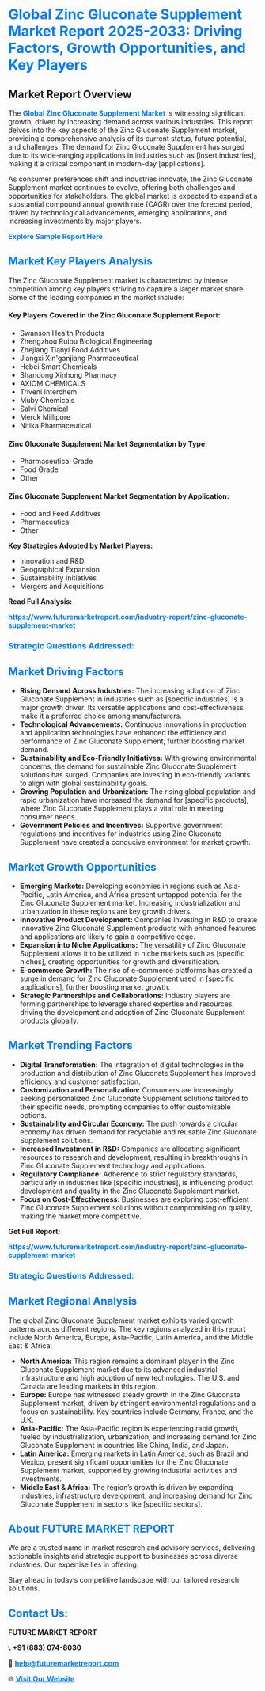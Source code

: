 <h1 style="color: #007BFF;">Global Zinc Gluconate Supplement Market Report 2025-2033: Driving Factors, Growth Opportunities, and Key Players</h1>

<section id="overview">
<h2>Market Report Overview</h2>
<p>The <a href="https://www.futuremarketreport.com/industry-report/zinc-gluconate-supplement-market" style="color: #007BFF; text-decoration: none;"><strong>Global Zinc Gluconate Supplement Market</strong></a> is witnessing significant growth, driven by increasing demand across various industries. This report delves into the key aspects of the Zinc Gluconate Supplement market, providing a comprehensive analysis of its current status, future potential, and challenges. The demand for Zinc Gluconate Supplement has surged due to its wide-ranging applications in industries such as [insert industries], making it a critical component in modern-day [applications].</p>
<p>As consumer preferences shift and industries innovate, the Zinc Gluconate Supplement market continues to evolve, offering both challenges and opportunities for stakeholders. The global market is expected to expand at a substantial compound annual growth rate (CAGR) over the forecast period, driven by technological advancements, emerging applications, and increasing investments by major players.</p>
</section>

<section id="overview">
<p><a href="https://www.futuremarketreport.com/request-sample/reportId=59568" style="color: #007BFF; text-decoration: none;"><strong>Explore Sample Report Here</strong></a></p>
</section>

<section id="key-players">
<h2 style="color: #007BFF;">Market Key Players Analysis</h2>
<p>The Zinc Gluconate Supplement market is characterized by intense competition among key players striving to capture a larger market share. Some of the leading companies in the market include:</p>
<h4>Key Players Covered in the Zinc Gluconate Supplement Report:</h4>
<ul><li>Swanson Health Products</li><li>Zhengzhou Ruipu Biological Engineering</li><li>Zhejiang Tianyi Food Additives</li><li>Jiangxi Xin&#039;ganjiang Pharmaceutical</li><li>Hebei Smart Chemicals</li><li>Shandong Xinhong Pharmacy</li><li>AXIOM CHEMICALS</li><li>Triveni Interchem</li><li>Muby Chemicals</li><li>Salvi Chemical</li><li>Merck Millipore</li><li>Nitika Pharmaceutical</li></ul>
<h4>Zinc Gluconate Supplement Market Segmentation by Type:</h4>
<ul><li>Pharmaceutical Grade</li><li>Food Grade</li><li>Other</li></ul>

<h4>Zinc Gluconate Supplement Market Segmentation by Application:</h4>
<ul><li>Food and Feed Additives</li><li>Pharmaceutical</li><li>Other</li></ul>
<p><strong>Key Strategies Adopted by Market Players:</strong></p>
<ul>
<li>Innovation and R&D</li>
<li>Geographical Expansion</li>
<li>Sustainability Initiatives</li>
<li>Mergers and Acquisitions</li>
</ul>
</section>

<section>
<p><strong>Read Full Analysis: </strong></p><a href="https://www.futuremarketreport.com/industry-report/zinc-gluconate-supplement-market" style="color: #007BFF; text-decoration: none;"><strong>https://www.futuremarketreport.com/industry-report/zinc-gluconate-supplement-market</strong></a>
<h3 style="color: #007BFF;">Strategic Questions Addressed:</h3>
</section>

<section id="driving-factors">
<h2 style="color: #007BFF;">Market Driving Factors</h2>
<ul>
<li><strong>Rising Demand Across Industries:</strong> The increasing adoption of Zinc Gluconate Supplement in industries such as [specific industries] is a major growth driver. Its versatile applications and cost-effectiveness make it a preferred choice among manufacturers.</li>
<li><strong>Technological Advancements:</strong> Continuous innovations in production and application technologies have enhanced the efficiency and performance of Zinc Gluconate Supplement, further boosting market demand.</li>
<li><strong>Sustainability and Eco-Friendly Initiatives:</strong> With growing environmental concerns, the demand for sustainable Zinc Gluconate Supplement solutions has surged. Companies are investing in eco-friendly variants to align with global sustainability goals.</li>
<li><strong>Growing Population and Urbanization:</strong> The rising global population and rapid urbanization have increased the demand for [specific products], where Zinc Gluconate Supplement plays a vital role in meeting consumer needs.</li>
<li><strong>Government Policies and Incentives:</strong> Supportive government regulations and incentives for industries using Zinc Gluconate Supplement have created a conducive environment for market growth.</li>
</ul>
</section>

<section id="growth-opportunities">
<h2 style="color: #007BFF;">Market Growth Opportunities</h2>
<ul>
<li><strong>Emerging Markets:</strong> Developing economies in regions such as Asia-Pacific, Latin America, and Africa present untapped potential for the Zinc Gluconate Supplement market. Increasing industrialization and urbanization in these regions are key growth drivers.</li>
<li><strong>Innovative Product Development:</strong> Companies investing in R&D to create innovative Zinc Gluconate Supplement products with enhanced features and applications are likely to gain a competitive edge.</li>
<li><strong>Expansion into Niche Applications:</strong> The versatility of Zinc Gluconate Supplement allows it to be utilized in niche markets such as [specific niches], creating opportunities for growth and diversification.</li>
<li><strong>E-commerce Growth:</strong> The rise of e-commerce platforms has created a surge in demand for Zinc Gluconate Supplement used in [specific applications], further boosting market growth.</li>
<li><strong>Strategic Partnerships and Collaborations:</strong> Industry players are forming partnerships to leverage shared expertise and resources, driving the development and adoption of Zinc Gluconate Supplement products globally.</li>
</ul>
</section>

<section id="trending-factors">
<h2 style="color: #007BFF;">Market Trending Factors</h2>
<ul>
<li><strong>Digital Transformation:</strong> The integration of digital technologies in the production and distribution of Zinc Gluconate Supplement has improved efficiency and customer satisfaction.</li>
<li><strong>Customization and Personalization:</strong> Consumers are increasingly seeking personalized Zinc Gluconate Supplement solutions tailored to their specific needs, prompting companies to offer customizable options.</li>
<li><strong>Sustainability and Circular Economy:</strong> The push towards a circular economy has driven demand for recyclable and reusable Zinc Gluconate Supplement solutions.</li>
<li><strong>Increased Investment in R&D:</strong> Companies are allocating significant resources to research and development, resulting in breakthroughs in Zinc Gluconate Supplement technology and applications.</li>
<li><strong>Regulatory Compliance:</strong> Adherence to strict regulatory standards, particularly in industries like [specific industries], is influencing product development and quality in the Zinc Gluconate Supplement market.</li>
<li><strong>Focus on Cost-Effectiveness:</strong> Businesses are exploring cost-efficient Zinc Gluconate Supplement solutions without compromising on quality, making the market more competitive.</li>
</ul>
</section>

<section>
<p><strong>Get Full Report: </strong></p><a href="https://www.futuremarketreport.com/industry-report/zinc-gluconate-supplement-market" style="color: #007BFF; text-decoration: none;"><strong>https://www.futuremarketreport.com/industry-report/zinc-gluconate-supplement-market</strong></a>
<h3 style="color: #007BFF;">Strategic Questions Addressed:</h3>
</section>


<section id="regional-analysis">
<h2 style="color: #007BFF;">Market Regional Analysis</h2>
<p>The global Zinc Gluconate Supplement market exhibits varied growth patterns across different regions. The key regions analyzed in this report include North America, Europe, Asia-Pacific, Latin America, and the Middle East & Africa:</p>
<ul>
<li><strong>North America:</strong> This region remains a dominant player in the Zinc Gluconate Supplement market due to its advanced industrial infrastructure and high adoption of new technologies. The U.S. and Canada are leading markets in this region.</li>
<li><strong>Europe:</strong> Europe has witnessed steady growth in the Zinc Gluconate Supplement market, driven by stringent environmental regulations and a focus on sustainability. Key countries include Germany, France, and the U.K.</li>
<li><strong>Asia-Pacific:</strong> The Asia-Pacific region is experiencing rapid growth, fueled by industrialization, urbanization, and increasing demand for Zinc Gluconate Supplement in countries like China, India, and Japan.</li>
<li><strong>Latin America:</strong> Emerging markets in Latin America, such as Brazil and Mexico, present significant opportunities for the Zinc Gluconate Supplement market, supported by growing industrial activities and investments.</li>
<li><strong>Middle East & Africa:</strong> The region’s growth is driven by expanding industries, infrastructure development, and increasing demand for Zinc Gluconate Supplement in sectors like [specific sectors].</li>
</ul>
</section>

<footer>
<h2 style="color: #007BFF;">About FUTURE MARKET REPORT</h2>
<p>We are a trusted name in market research and advisory services, delivering actionable insights and strategic support to businesses across diverse industries. Our expertise lies in offering:</p>

<p>Stay ahead in today’s competitive landscape with our tailored research solutions.</p>

<h2 style="color: #007BFF;">Contact Us:</h2>
<p><strong>FUTURE MARKET REPORT</strong></p>
<p>📞 <strong>+91 (883) 074-8030</strong></p>
<p>📧 <strong><a href="mailto:help@futuremarketreport.com" style="color: #007BFF;">help@futuremarketreport.com</a></strong></p>
<p>🌐 <strong><a href="https://www.futuremarketreport.com/" style="color: #007BFF;">Visit Our Website</a></strong></p>
</footer>